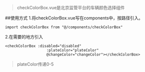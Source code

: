 > checkColorBox.vue是北京监管平台的车辆颜色选择组件


##使用方式
1.将checkColorBox.vue写在components中，按路径引入。
```
import checkColorBox from "@/components/checkColorBox"
```
2.在需要的地方引入
```
<checkColorBox :disabled="disabled"
                   :plateColor="plateColor"
                   @changeColor="changeColor"></checkColorBox>
```
>plateColor传递0-5

